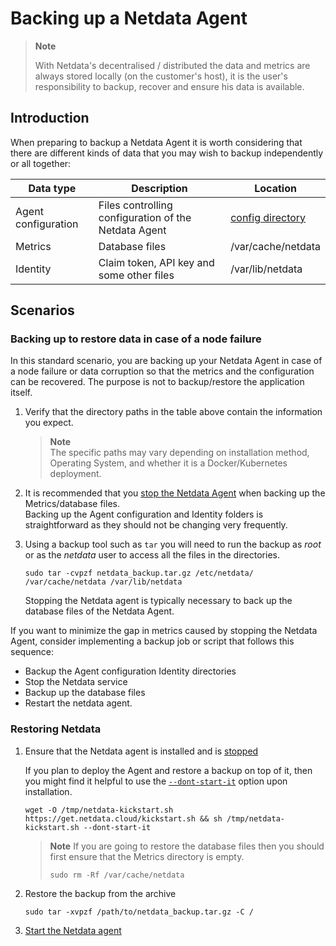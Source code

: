 # Backing up a Netdata Agent

> **Note**
>
> With Netdata's decentralised / distributed the data and metrics are always stored locally (on the customer's host), it is the user's responsibility to backup, recover and ensure his data is available.

## Introduction

When preparing to backup a Netdata Agent it is worth considering that there are different kinds of data that you may wish to backup independently or all together:

| Data type           | Description                                          | Location                                                                                                                |
|---------------------|------------------------------------------------------|-------------------------------------------------------------------------------------------------------------------------|
| Agent configuration | Files controlling configuration of the Netdata Agent | [config directory](/docs/netdata-agent/configuration/README.md) |
| Metrics             | Database files                                       | /var/cache/netdata                                                                                                      |
| Identity            | Claim token, API key and some other files            | /var/lib/netdata                                                                                                        |


## Scenarios

### Backing up to restore data in case of a node failure

In this standard scenario, you are backing up your Netdata Agent in case of a node failure or data corruption so that the metrics and the configuration can be recovered. The purpose is not to backup/restore the application itself.

1. Verify that the directory paths in the table above contain the information you expect.  

   > **Note**  
   > The specific paths may vary depending on installation method, Operating System, and whether it is a Docker/Kubernetes deployment.

2. It is recommended that you [stop the Netdata Agent](/docs/netdata-agent/start-stop-restart.md) when backing up the Metrics/database files.  
   Backing up the Agent configuration and Identity folders is straightforward as they should not be changing very frequently.

3. Using a backup tool such as `tar` you will need to run the backup as _root_ or as the _netdata_ user to access all the files in the directories.
   
   ```
   sudo tar -cvpzf netdata_backup.tar.gz /etc/netdata/ /var/cache/netdata /var/lib/netdata
   ```
   
   Stopping the Netdata agent is typically necessary to back up the database files of the Netdata Agent.

If you want to minimize the gap in metrics caused by stopping the Netdata Agent, consider implementing a backup job or script that follows this sequence:
  
- Backup the Agent configuration Identity directories
- Stop the Netdata service
- Backup up the database files
- Restart the netdata agent.

### Restoring Netdata

1. Ensure that the Netdata agent is installed and is [stopped](/packaging/installer/README.md#maintaining-a-netdata-agent-installation)

   If you plan to deploy the Agent and restore a backup on top of it, then you might find it helpful to use the [`--dont-start-it`](/packaging/installer/methods/kickstart.md#other-options) option upon installation.

   ```
   wget -O /tmp/netdata-kickstart.sh https://get.netdata.cloud/kickstart.sh && sh /tmp/netdata-kickstart.sh --dont-start-it
   ```
  
    > **Note**
    > If you are going to restore the database files then you should first ensure that the Metrics directory is empty.
    > 
    > ```
    > sudo rm -Rf /var/cache/netdata
    > ```

2. Restore the backup from the archive

    ```
    sudo tar -xvpzf /path/to/netdata_backup.tar.gz -C /
    ```

3. [Start the Netdata agent](/packaging/installer/README.md#maintaining-a-netdata-agent-installation)
